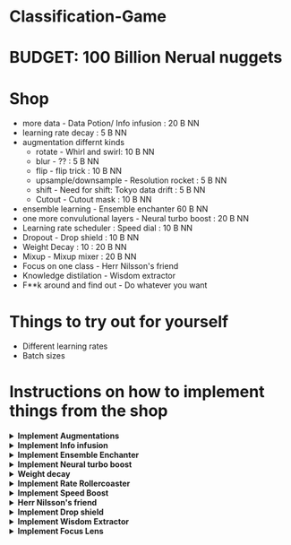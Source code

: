 # Classification-Game


# BUDGET: 100 Billion Nerual nuggets

# Shop
- more data - Data Potion/ Info infusion : 20 B NN
- learning rate decay : 5 B NN
- augmentation differnt kinds
  - rotate - Whirl and swirl: 10 B NN
  - blur - ?? : 5 B NN 
  - flip - flip trick   : 10 B NN
  - upsample/downsample - Resolution rocket : 5 B NN
  - shift - Need for shift: Tokyo data drift : 5 B NN
  - Cutout - Cutout mask : 10 B NN
- ensemble learning - Ensemble enchanter 60 B NN
- one more convulutional layers - Neural turbo boost : 20 B NN 
- Learning rate scheduler : Speed dial : 10 B NN
- Dropout - Drop shield : 10 B NN
- Weight Decay : 10 : 20 B NN
- Mixup - Mixup mixer : 20 B NN
- Focus on one class - Herr Nilsson's friend
- Knowledge distilation - Wisdom extractor
- F**k around and find out - Do whatever you want


# Things to try out for yourself
- Different learning rates
- Batch sizes


# Instructions on how to implement things from the shop

</details>

<details>
<summary><strong> Implement Augmentations </strong> </summary>


  In order to implement augmentations for the data one needs to change the cell called "DATASET"  
  
  ```python
transform = transforms.Compose([ 
      #Put augmentations here preferably
      transforms.ToTensor(), 
      transforms.Resize((IMAGE_SIZE[0], IMAGE_SIZE[1]))
      ])
  ```

### Whirl and Swirl

```python
transforms.RandomRotation(degrees=15),  # Rotate the image randomly within a 15-degree range
```

### Flip trick

```python
transforms.RandomHorizontalFlip(p=0.2),  # Randomly flip the image horizontally with 20% probability
transforms.RandomVerticalFlip(p=0.2),  # Randomly flip the image vertically with 20% probability
```

### Need for shift: Tokyo data drift

```python
transforms.RandomHorizontalFlip(p=0.2),  # Randomly flip the image horizontally with 20% probability
transforms.RandomVerticalFlip(p=0.2),  # Randomly flip the image vertically with 20% probability
```

### Foggy Lens  

```python
transforms.GaussianBlur(kernel_size=(5, 9), sigma=(0.1, 5)),  # Apply Gaussian blur with a random kernel size

```

### Missing Pieces (Cutout Chaos) 

```python
transforms.RandomErasing(p=0.5, scale=(0.02, 0.2), ratio=(0.3, 3.3)),  # Randomly erases parts of the image
```
  </details>     </details>


</details>




</details>




</details>

<details>
<summary><strong> Implement Info infusion </strong> </summary>

Change the variable ```DATA_PERCENTAGE``` to 1 in the dataset code block


</details>


</details>

<details>
<summary><strong> Implement Ensemble Enchanter </strong> </summary>

This one is a bit more tricky....

Ensembling combines predictions from multiple models to improve accuracy and stability. By merging outputs (through averaging, voting, or stacking), ensembles reduce individual model errors, leading to more robust and reliable predictions, especially on complex tasks.

You could implement ensembling by creating a class that takes a list of models and combines their predictions. This class could run each model independently, then combine their outputs through  majority voting.

You could start by adding the following code to the MODEL block.

```python
class Ensemble(nn.Module):
    def __init__(self, models):
        super(Ensemble, self).__init__()
        # Store the list of models
        self.models = nn.ModuleList(models)

    def forward(self, x):
        # Get predictions from each model and store them in a list        
        outputs = [F.softmax(model(x), dim=1) for model in self.models]

        # Take the average of them
        output = torch.mean(torch.stack(outputs), dim=0)
        
        return output
```

The next step is to train a few models, preferably with different hyperparameters (to introduce some variability) and add them to a list.

For this you need to create different optimizers for each model, since these hold the model parameters in them. So if you want three models in your ensemble it could look like this: (add these lines to the TRAINING code block)


```python

model1 = MonkeyNET(num_classes=NUM_OF_CLASSES, input_size=IMAGE_SIZE)
optimizer1 = torch.optim.SGD(model1.parameters(), lr=LR)

model2 = MonkeyNET(num_classes=NUM_OF_CLASSES, input_size=IMAGE_SIZE)
optimizer2 = torch.optim.SGD(model2.parameters(), lr=LR)


model3 = MonkeyNET(num_classes=NUM_OF_CLASSES, input_size=IMAGE_SIZE)
optimizer3 = torch.optim.SGD(model1.parameters(), lr=LR)


model1.to(device)
model1, t_loss, t_acc, v_loss, v_acc = train(model1, train_loader, val_loader, optimizer1, criterion, device, start_epoch=START_EPOCH, num_epochs=EPOCHS, model_name=MODEL_NAME, unique_id=ID)


model2.to(device)
model2, t_loss, t_acc, v_loss, v_acc = train(model2, train_loader, val_loader, optimizer2, criterion, device, start_epoch=START_EPOCH, num_epochs=EPOCHS, model_name=MODEL_NAME, unique_id=ID)


model3.to(device)
model3, t_loss, t_acc, v_loss, v_acc = train(model3, train_loader, val_loader, optimizer3, criterion, device, start_epoch=START_EPOCH, num_epochs=EPOCHS, model_name=MODEL_NAME, unique_id=ID)


models = [model1, model2, model3]
```

Then run the ensemble on the validation data!


```

ensemble = Ensemble(models)

acc = test(model=ensemble, testloader=val_loader, device=device, model_name="ensemble", unique_id=ID)


```


</details>


<details>
<summary><strong> Implement Neural turbo boost </strong> </summary>

Why add more layers? Adding a layer to a Convolutional Neural Network (CNN) increases the model’s depth, allowing it to learn more complex features from the input data. New layers, like convolutional, pooling, or fully connected layers, enhance the network's ability to capture patterns such as edges, textures, or object parts. Adding layers can improve model performance but also increases computational requirements and the risk of overfitting.

For this you should change the MonkeyNET. You need to add the convolutional layer to the constructor, the forward method and the get_fc_input_size method. (This is done in the MODEL code block)

For the constructor add a Conv2d as following:

```python

class ClassificationModel(nn.Module):
    def __init__(self, num_classes=10, input_size=(500, 500)):
        super(ClassificationModel, self).__init__()
        
        # First convolutional layer: 3 input channels (RGB), 32 output channels, kernel size 5, padding 2 to preserve size
        self.conv1 = nn.Conv2d(in_channels=3, out_channels=32, kernel_size=5, padding=2)
        self.conv2 = nn.Conv2d(in_channels=32, out_channels=64, kernel_size=5, padding=2)

```

To note is that the in_channels must match with the previous layers out_channel

For the forward method:

```python

def forward(self, x):
        # First conv -> ReLU -> Max Pooling
        x = F.relu(self.conv1(x))
        x = F.max_pool2d(x, kernel_size=2, stride=2)

        # Second conv -> ReLu -> Max Pooling
        x = F.relu(self.conv2(x))
        x = F.max_pool2d(x, kernel_size=2, stride=2)
```

Make sure that you add the activation (ReLu) and maxpooling. Here you can experiment with the pooling parameters if you add more layers

For the get_fc_input_size() (This method calculates how large the fully connected layer input should be):

```python

def _get_fc_input_size(self, input_size):
        x = torch.zeros(1, 3, *input_size)  # Create a dummy input tensor
        x = F.relu(self.conv1(x))
        x = F.max_pool2d(x, kernel_size=2, stride=2)
        x = F.relu(self.conv2(x))
        x = F.max_pool2d(x, kernel_size=2)
        return x.numel()  # Total number of elements after conv layers

```
</details>


<details>
<summary><strong> Weight decay </strong> </summary>
What is weight decay? Weight decay is a regularization technique used to prevent overfitting in machine learning models by adding a penalty to the model's loss function based on the size of its weights. It works by slightly reducing the weights during training, encouraging simpler models with smaller weights, which often generalize better to new data. This technique is especially useful in neural networks, where complex models can easily overfit to the training data.

The following lines should be added to the TRAINING code block
```python
weight_decay = 1e-4  # Adjust weight decay as needed
optimizer = torch.optim.SGD(model.parameters(), lr=LR, weight_decay=weight_decay)
```

Here you can experiment with the weight decay parameter. It controls how much it should penalize large weights.

</details>



</details>

<details>
<summary><strong> Implement Rate Rollercoaster </strong> </summary>

Why have learning rate scheduler?A learning rate scheduler is used to adjust the learning rate during training to improve the performance of a machine learning model. By modifying the learning rate, the scheduler helps to balance the trade-off between convergence speed and stability. A high learning rate can lead to unstable training and overshooting the optimal solution, while a low learning rate can result in slow convergence. Learning rate schedulers can implement strategies such as gradually decreasing the learning rate over time or adjusting it based on performance metrics, allowing the model to escape local minima and achieve better overall accuracy. This dynamic approach enhances training efficiency and often leads to improved model performance.




</details>


</details>

<details>
<summary><strong> Implement Speed Boost </strong> </summary>

Why momentum? Momentum is an optimization technique that helps accelerate gradients vectors in the right directions, thus leading to faster converging. It works by adding a fraction of the previous update to the current update, which helps to smooth out the updates and reduces oscillation, especially in areas with noisy gradients. This technique mimics the physical concept of momentum, where the optimizer retains a memory of past gradients to guide its current direction.

Add momemntum to the optimizer: (TRAINING code block)

```python
momentum = 0.9
optimizer1 = torch.optim.SGD(model1.parameters(), lr=LR, momentum=momentum)
```
</details>


</details>

<details>
<summary><strong> Herr Nilsson's friend</strong> </summary>
If you want to get the title of Herr Nilssons friend you might want to give an extra reward to the model when it makes corrects predictions for the squirrel monkey class. You can do this by: (in the TRAINING block)

```python
class_weights = torch.ones(NUM_OF_CLASSES)
class_weights[7] = 5
class_weights = class_weights.to(device)
criterion = nn.CrossEntropyLoss(weight=class_weights)
```

Remeber that you still want high recall so you still want to predict some of the other monkeys correctly. You will have to experiment with the weighting factor to get a reasoable result.
</details>






<details>
<summary><strong> Implement Drop shield </strong> </summary>



Dropout is a regularization technique that helps prevent overfitting by randomly "dropping out" a proportion of neurons during training. These changes are supposed to be implemented in the MODEL block.

#### 1. Add a dropout_rate parameter to __init__ (default 0.5)
```python
def __init__(self, num_classes=10, input_size=(500, 500), dropout_rate=0.5):
```
#### 2. Add one  dropout layer in the init method

```python
# Dropout layers
        self.dropout1 = nn.Dropout2d(p=dropout_rate)  # Spatial dropout for convolutional layers
```
#### 3. Apply dropout after activation functions but before pooling layers in the forwards method

One convolutional block should then look like this
```python
# First conv -> ReLU -> Dropout -> Max Pooling
        x = F.relu(self.conv1(x))
        x = self.dropout1(x)  # Apply spatial dropout
        x = F.max_pool2d(x, kernel_size=2, stride=2)
```

### You can experiment with how many of these dropout layers you want 


#### 4. Use dropout
To use this model, you can instantiate it with different dropout rates:
```python
# Default dropout rate (0.5)
model = MonkeyNET(num_classes=10)

# Custom dropout rate
model = MonkeyNET(num_classes=10, dropout_rate=0.3)
```

</details>


</details>

<details>
<summary><strong> Implement Wisdom Extractor  </strong> </summary>

# How Knowledge Distillation Works

## 1. Train a Teacher Model
- Start with a large, powerful model (e.g., ResNet, VGG, or a pretrained network).
- Train it on the dataset until it achieves high accuracy. This model becomes the "teacher."
- This model has been trained on millions of images and have learned how to represent images well
- We "finetuned" the model to the monkeys and it achieves approximately 97 % accuracy.

## 2. Generate Soft Labels
- The teacher model produces outputs (logits or probabilities) for each input image.
- These outputs are "soft labels" because they include information about all classes, not just the predicted one (e.g., probabilities for every monkey, not just the most likely one).

## 3. Train the Student Model
- Use a smaller, simpler model (e.g., MonkeyNET) as the "student."
- Train it using two loss functions:
  - **Hard Label Loss:** Cross-entropy between the true labels and the student’s predictions.
  - **Soft Label Loss:** Cross-entropy or KL divergence between the teacher's soft labels and the student’s predictions.
- A weighting factor (**α**) balances these two losses.
- A temperature (**T**) is applied to soften the teacher’s logits, making the soft labels smoother and more informative.

## 4. Outcome
- The student learns not only the final predictions but also the teacher’s nuanced knowledge about class relationships (e.g., "This monkey looks like species A but also resembles species B").

# How to implement it:

## 1. Define the loss DistillationLoss (can be done in the TRAINING code block)
```python
class DistillationLoss(nn.Module):
    def __init__(self, temperature=3.0, alpha=0.5):
        super(DistillationLoss, self).__init__()
        self.temperature = temperature
        self.alpha = alpha
        self.criterion = nn.CrossEntropyLoss()

    def forward(self, student_logits, teacher_logits, true_labels):
        # Hard label loss (ground truth)
        hard_loss = self.criterion(student_logits, true_labels)

        # Soft label loss (teacher knowledge)
        teacher_probs = F.softmax(teacher_logits / self.temperature, dim=1)
        student_probs = F.log_softmax(student_logits / self.temperature, dim=1)
        soft_loss = F.kl_div(student_probs, teacher_probs, reduction="mean") * (self.temperature ** 2)

        # Combine losses
        return self.alpha * hard_loss + (1 - self.alpha) * soft_loss

```

# Next load the pretrained model: (IN THE TRAINING BLOCK)
```python
teacher_model = models.resnet18(pretrained=False)  # Set pretrained=False since you're loading a custom-trained model
teacher_model.fc = nn.Linear(teacher_model.fc.in_features, NUM_OF_CLASSES)
teacher_model.load_state_dict(torch.load('Pretrained/Pretrained-Resnet18.pt'))

# set in eval mode:
teacher_model.eval()
teacher_model.to(device)
```

# Next, declare your criterion as the Distiliation loss and send both to the training function: (also in the TRAINING block)
```python
criterion = DistillationLoss()

model, t_loss, t_acc, v_loss, v_acc = train(model, train_loader, val_loader, optimizer, criterion, device, start_epoch=START_EPOCH, num_epochs=EPOCHS, model_name=MODEL_NAME, unique_id=ID, teacher_model = teacher_model)
```


</details>
<details>
<summary><strong> Implement Focus Lens  </strong> </summary>

# **Spatial Attention**

## **What is Spatial Attention?**
Spatial attention is a mechanism in deep learning models designed to emphasize the most important spatial regions in an input feature map. It guides the model to focus on relevant areas, enhancing performance in tasks that require spatial understanding, such as object detection, segmentation, and image recognition.

## **How Does it Work?**
Spatial attention operates on the spatial dimensions (height and width) of a feature map. It identifies where in the feature map the model should focus by creating a spatial attention map, which assigns importance scores to each spatial location.

## **Steps in Spatial Attention**

1. **Pooling Across Channels:**
   - **Average Pooling:** Captures overall spatial context by taking the mean across all channels.
   - **Max Pooling:** Highlights the most prominent features across channels.

2. **Concatenation:**
   - The outputs of average and max pooling are combined along the channel dimension.

3. **Convolution:**
   - A convolution operation (typically with a 7x7 kernel) processes the concatenated output to capture local spatial relationships.

4. **Attention Map Generation:**
   - A sigmoid activation function is applied to generate the spatial attention map, which scales values to the range [0, 1].

5. **Feature Refinement:**
   - The spatial attention map is multiplied element-wise with the input feature map to highlight important regions and suppress irrelevant ones.

# How to implement:

1. **Start by defining the attention mechanism (add these line to the MODEL code block**

```python

class SpatialAttention(nn.Module):
    def __init__(self, kernel_size=7):
        super(SpatialAttention, self).__init__()
        self.conv = nn.Conv2d(2, 1, kernel_size=kernel_size, padding=kernel_size // 2, bias=False)
        self.sigmoid = nn.Sigmoid()

    def forward(self, x):
        # Average and Max pooling
        avg_out = torch.mean(x, dim=1, keepdim=True)
        max_out, _ = torch.max(x, dim=1, keepdim=True)
        # Concatenate pooled outputs
        combined = torch.cat([avg_out, max_out], dim=1)
        # Convolve and apply sigmoid
        attention_map = self.sigmoid(self.conv(combined))
        return x * attention_map

```

2. **Add it to MonkeyNET after the last convolution (MODEL code block)**

```python

class MonkeyNET(nn.Module):
    def __init__(self, num_classes=10, input_size=(500, 500)):
        super(MonkeyNET, self).__init__()
        
        # First convolutional layer: 3 input channels (RGB), 32 output channels, kernel size 5, padding 2 to preserve size
        self.conv1 = nn.Conv2d(in_channels=3, out_channels=32, kernel_size=3, padding=2)

        self.attention = SpatialAttention()
        
        # Calculate the size of the fully connected layer dynamically
        self.fc_input_size = self._get_fc_input_size(input_size)
        self.fc1 = nn.Linear(self.fc_input_size, 10)  # Adjusted for the final size after pooling
        
        # Prediction layer
        
    def _get_fc_input_size(self, input_size):
        x = torch.zeros(1, 3, *input_size)  # Create a dummy input tensor
        x = F.relu(self.conv1(x))
        x = self.attention(x)
        x = F.max_pool2d(x, kernel_size=(8, 8), stride=8)
        return x.numel()  # Total number of elements after conv layers
    
    def forward(self, x):
        # First conv -> ReLU -> Max Pooling
        x = F.relu(self.conv1(x))

        x = self.attention(x)

        x = F.max_pool2d(x, kernel_size=(8, 8), stride=8)

        # Flatten the tensor for fully connected layer
        x = x.view(x.size(0), -1)  # Output: (batch_size, 128 * 16 * 16) for 500x500 input

        # Fully connected layer -> ReLU
        x = self.fc1(x)

       
        return x

```






</details>